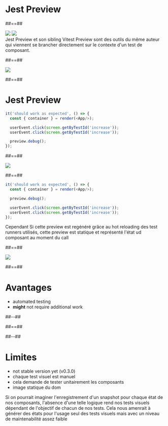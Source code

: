 <!-- .slide: class="transition bg-pink" -->

# Jest Preview

##==##

<div class="full-center sas-images-container">
<img src="assets/images/jest-preview.svg">
<img src="assets/images/vitest-preview.svg">
</div>

<aside class="notes">
Jest Preview et son sibling Vitest Preview sont des outils du même auteur qui viennent se brancher directement sur le contexte d'un test de composant.

</aside>

##==##

<div class='full-center'>
<img src="assets/images/jest-preview-0.png">
</div>

##==##

# Jest Preview

<!-- .slide: class="with-code" -->

```js
it('should work as expected', () => {
  const { container } = render(<App/>);

  userEvent.click(screen.getByTestId('increase'));
  userEvent.click(screen.getByTestId('increase'));

  preview.debug();
});

```

<!-- .element: class="big-code" -->

##==##

<div class='full-center'>
<img src="assets/images/jest-preview-2.png">
</div>

##==##

<!-- .slide: class="with-code" -->

```js
it('should work as expected', () => {
  const { container } = render(<App/>);

  preview.debug();

  userEvent.click(screen.getByTestId('increase'));
  userEvent.click(screen.getByTestId('increase'));
});

```

<!-- .element: class="big-code" -->

<aside class='notes'>
Cependant Si cette preview est regénéré grâce au hot reloading des test runners utilisés, cette preview est statique et représenté l'état ud composant au moment du call
</aside>

##==##

<div class='full-center'>
<img src="assets/images/jest-preview-0.png">
</div>

##==##

<!-- .slide: class="two-column" -->

# Avantages

- automated testing
- **might** not require additional work

##--##

<!-- .slide: data-background="./web_modules/sfeir-school-theme/images/bg-blue-1.png" -->

##==##

<!-- .slide: class="two-column" data-background="./web_modules/sfeir-school-theme/images/bg-blue-3.png" -->

##--##

# Limites

- not stable version yet (v0.3.0)
- chaque test visuel est manuel
- cela demande de tester unitairement les composants
- image statique du dom

<aside class="notes">
Si on pourrait imaginer l'enregistrement d'un snapshot pour chaque état de nos composants, l'absence d'une telle logique
rend nos tests visuels dépendant de l'objectif de chacun de nos tests.
Cela nous amenrait à générer des états pour l'usage seul des tests visuels mais avec un niveau de maintenabilité assez
faible
</aside>
